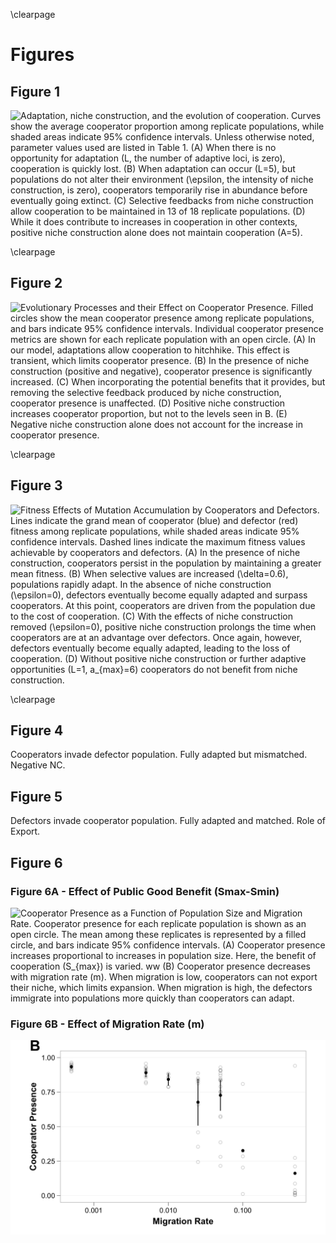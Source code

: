 \clearpage

# Figures

## Figure 1

![**Adaptation, niche construction, and the evolution of cooperation.** Curves show the average cooperator proportion among replicate populations, while shaded areas indicate 95% confidence intervals. Unless otherwise noted, parameter values used are listed in [Table 1](#tables). (**A**) When there is no opportunity for adaptation ($L$, the number of adaptive loci, is zero), cooperation is quickly lost. (**B**) When adaptation can occur ($L=5$), but populations do not alter their environment ($\epsilon$, the intensity of niche construction, is zero), cooperators temporarily rise in abundance before eventually going extinct. (**C**) Selective feedbacks from niche construction allow cooperation to be maintained in 13 of 18 replicate populations. (**D**) While it does contribute to increases in cooperation in other contexts, positive niche construction alone does not maintain cooperation ($A=5$).](../figures/Figure1.png)

\clearpage

## Figure 2

![**Evolutionary Processes and their Effect on Cooperator Presence.** Filled circles show the mean cooperator presence among replicate populations, and bars indicate 95% confidence intervals. Individual cooperator presence metrics are shown for each replicate population with an open circle. (**A**) In our model, adaptations allow cooperation to hitchhike. This effect is transient, which limits cooperator presence. (**B**) In the presence of niche construction (positive and negative), cooperator presence is significantly increased. (**C**) When incorporating the potential benefits that it provides, but removing the selective feedback produced by niche construction, cooperator presence is unaffected. (**D**) Positive niche construction increases cooperator proportion, but not to the levels seen in B. (**E**) Negative niche construction alone does not account for the increase in cooperator presence.](../figures/Figure2.png)

\clearpage

## Figure 3


![**Fitness Effects of Mutation Accumulation by Cooperators and Defectors.** Lines indicate the grand mean of cooperator (blue) and defector (red) fitness among replicate populations, while shaded areas indicate 95% confidence intervals. Dashed lines indicate the maximum fitness values achievable by cooperators and defectors. (**A**) In the presence of niche construction, cooperators persist in the population by maintaining a greater mean fitness. (**B**) When selective values are increased ($\delta=0.6$), populations rapidly adapt. In the absence of niche construction ($\epsilon=0$), defectors eventually become equally adapted and surpass cooperators. At this point, cooperators are driven from the population due to the cost of cooperation. (**C**) With the effects of niche construction removed ($\epsilon=0$), positive niche construction prolongs the time when cooperators are at an advantage over defectors. Once again, however, defectors eventually become equally adapted, leading to the loss of cooperation. (**D**) Without positive niche construction or further adaptive opportunities ($L=1$, $a_{max}=6$) cooperators do not benefit from niche construction.](../figures/Figure3.png)

\clearpage

## Figure 4

Cooperators invade defector population. Fully adapted but mismatched. Negative NC.


## Figure 5

Defectors invade cooperator population. Fully adapted and matched. Role of Export.


## Figure 6

### Figure 6A - Effect of Public Good Benefit (Smax-Smin)

![**Cooperator Presence as a Function of Population Size and Migration Rate.** Cooperator presence for each replicate population is shown as an open circle. The mean among these replicates is represented by a filled circle, and bars indicate 95% confidence intervals. (**A**) Cooperator presence increases proportional to increases in population size. Here, the benefit of cooperation ($S_{max}$) is varied. ww (**B**) Cooperator presence decreases with migration rate ($m$). When migration is low, cooperators can not export their niche, which limits expansion. When migration is high, the defectors immigrate into populations more quickly than cooperators can adapt.](../figures/Figure6A.png)

### Figure 6B - Effect of Migration Rate (m)

![Will share caption with 6A](../figures/Figure6B.png)

